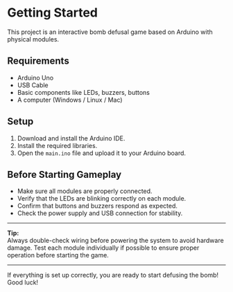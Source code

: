 # Getting Started

This project is an interactive bomb defusal game based on Arduino with physical modules.

## Requirements

- Arduino Uno  
- USB Cable  
- Basic components like LEDs, buzzers, buttons  
- A computer (Windows / Linux / Mac)  

## Setup

1. Download and install the Arduino IDE.  
2. Install the required libraries.  
3. Open the `main.ino` file and upload it to your Arduino board.  

## Before Starting Gameplay

- Make sure all modules are properly connected.  
- Verify that the LEDs are blinking correctly on each module.  
- Confirm that buttons and buzzers respond as expected.  
- Check the power supply and USB connection for stability.  

---

 **Tip:**  
Always double-check wiring before powering the system to avoid hardware damage. Test each module individually if possible to ensure proper operation before starting the game.

---

If everything is set up correctly, you are ready to start defusing the bomb! Good luck! 


